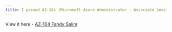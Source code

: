 ```yaml
---
title: I passed AZ-104 (Microsoft Azure Administrator - Associate Level)
---
```


View it here - [AZ-104 Fahdy Salim](https://www.credly.com/badges/208eb7fa-0b02-4169-9492-a844fec5097b/)

